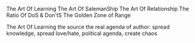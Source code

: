 The Art Of Learning
The Art Of SalemanShip
The Art Of Relationship
The Ratio Of DoS & Don'tS
The Golden Zone of Range


The Art Of Learning	
the source	the real agenda of author: spread knowledge, spread love/hate, political agenda, create chaos